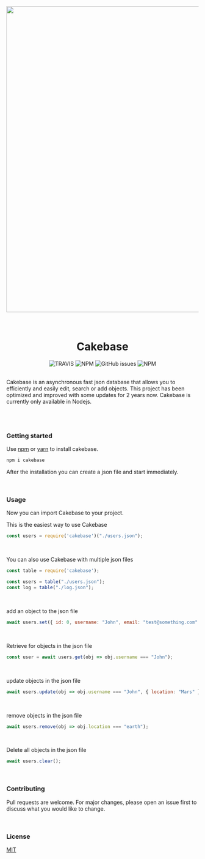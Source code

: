 <div align="center">
    <img src="https://raw.githubusercontent.com/erwinkulasic/Cakebase/master/docs/assets/cakebase-header.jpg" width="800px"/>
</div>

<br>
<br>

<div align="center">
<h1>Cakebase</h1>

<img alt="TRAVIS" src="https://img.shields.io/travis/erwinkulasic/cakebase?color=9870B8&style=flat-square">
<img alt="NPM" src="https://img.shields.io/npm/dw/cakebase?color=9870B8&style=flat-square">
<img alt="GitHub issues" src="https://img.shields.io/github/issues/erwinkulasic/cakebase?color=9870B8&style=flat-square">
<img alt="NPM" src="https://img.shields.io/github/license/erwinkulasic/cakebase?color=9870B8&style=flat-square">

</div>

<br>

Cakebase is an asynchronous fast json database that allows you to efficiently and easily edit, search or add objects.
This project has been optimized and improved with some updates for 2 years now. Cakebase is currently only available in Nodejs.

<br>
<br>

### **Getting started**


Use [npm](https://www.npmjs.com/) or [yarn](https://classic.yarnpkg.com/en/) to install cakebase.

```bash
npm i cakebase
```

After the installation you can create a json file and start immediately.

<br>

### **Usage**



Now you can import Cakebase to your project. 


This is the easiest way to use Cakebase 
```javascript
const users = require('cakebase')("./users.json");
```
<br>

You can also use Cakebase with multiple json files

```javascript
const table = require('cakebase');

const users = table("./users.json");
const log = table("./log.json");
```

<br>

add an object to the json file

```javascript
await users.set({ id: 0, username: "John", email: "test@something.com" });
```

<br>

Retrieve for objects in the json file

```javascript
const user = await users.get(obj => obj.username === "John");
```

<br>

update objects in the json file

```javascript
await users.update(obj => obj.username === "John", { location: "Mars" });
```
<br>

remove objects in the json file

```javascript
await users.remove(obj => obj.location === "earth");
```

<br>

Delete all objects in the json file

```javascript
await users.clear();
```

<br>

### **Contributing**
Pull requests are welcome. For major changes, please open an issue first to discuss what you would like to change.

<br>

### **License**
[MIT](https://github.com/erwinkulasic/Cakebase/blob/master/LICENSE)
